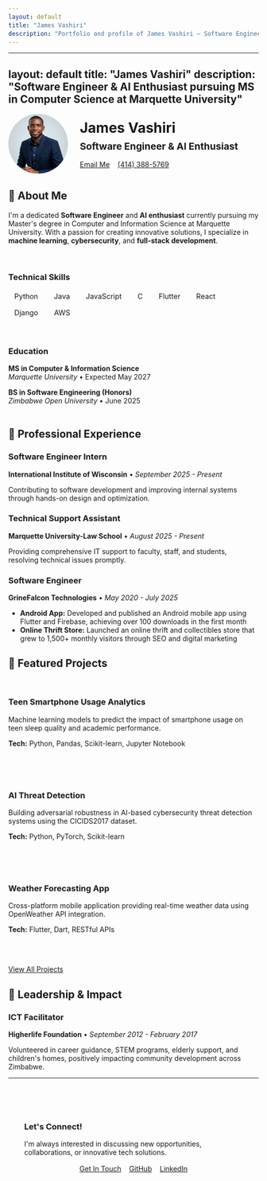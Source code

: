```yaml
---
layout: default
title: "James Vashiri"
description: "Portfolio and profile of James Vashiri – Software Engineer, AI & Cybersecurity enthusiast"
---
```

---
layout: default
title: "James Vashiri"
description: "Software Engineer & AI Enthusiast pursuing MS in Computer Science at Marquette University"
---

<div class="card fade-in-up">
  <div style="display: flex; align-items: center; gap: 1.5rem; margin-bottom: 2rem; flex-wrap: wrap;">
    <img src="/assets/images/profile-pic.jpg" alt="James Vashiri" style="width: 120px; height: 120px; border-radius: 50%; object-fit: cover; border: 4px solid var(--primary-color);">
    <div>
      <h1 style="margin: 0;">James Vashiri</h1>
      <p style="font-size: 1.2rem; color: var(--primary-color); margin: 0.5rem 0;"><strong>Software Engineer & AI Enthusiast</strong></p>
      <div style="display: flex; gap: 1rem; flex-wrap: wrap; margin-top: 1rem;">
        <a href="mailto:james.vashiri@marquette.edu" class="btn">
          <i class="fas fa-envelope"></i> Email Me
        </a>
        <a href="tel:+14143885769" class="btn btn-secondary">
          <i class="fas fa-phone"></i> (414) 388-5769
        </a>
      </div>
    </div>
  </div>
</div>

## 🎯 About Me

I'm a dedicated **Software Engineer** and **AI enthusiast** currently pursuing my Master's degree in Computer and Information Science at Marquette University. With a passion for creating innovative solutions, I specialize in **machine learning**, **cybersecurity**, and **full-stack development**.

<div style="display: grid; grid-template-columns: repeat(auto-fit, minmax(300px, 1fr)); gap: 2rem; margin: 2rem 0;">
  <div class="card">
    <h3><i class="fas fa-code" style="color: var(--primary-color);"></i> Technical Skills</h3>
    <div style="display: flex; flex-wrap: wrap; gap: 0.5rem;">
      <span style="background: var(--surface); padding: 0.25rem 0.75rem; border-radius: 20px; font-size: 0.9rem; border: 1px solid var(--border);">Python</span>
      <span style="background: var(--surface); padding: 0.25rem 0.75rem; border-radius: 20px; font-size: 0.9rem; border: 1px solid var(--border);">Java</span>
      <span style="background: var(--surface); padding: 0.25rem 0.75rem; border-radius: 20px; font-size: 0.9rem; border: 1px solid var(--border);">JavaScript</span>
      <span style="background: var(--surface); padding: 0.25rem 0.75rem; border-radius: 20px; font-size: 0.9rem; border: 1px solid var(--border);">C</span>
      <span style="background: var(--surface); padding: 0.25rem 0.75rem; border-radius: 20px; font-size: 0.9rem; border: 1px solid var(--border);">Flutter</span>
      <span style="background: var(--surface); padding: 0.25rem 0.75rem; border-radius: 20px; font-size: 0.9rem; border: 1px solid var(--border);">React</span>
      <span style="background: var(--surface); padding: 0.25rem 0.75rem; border-radius: 20px; font-size: 0.9rem; border: 1px solid var(--border);">Django</span>
      <span style="background: var(--surface); padding: 0.25rem 0.75rem; border-radius: 20px; font-size: 0.9rem; border: 1px solid var(--border);">AWS</span>
    </div>
  </div>
  
  <div class="card">
    <h3><i class="fas fa-graduation-cap" style="color: var(--secondary-color);"></i> Education</h3>
    <p><strong>MS in Computer & Information Science</strong><br>
    <em>Marquette University</em> • Expected May 2027</p>
    <p><strong>BS in Software Engineering (Honors)</strong><br>
    <em>Zimbabwe Open University</em> • June 2025</p>
  </div>
</div>

## 💼 Professional Experience

<div class="card">
  <h3><i class="fas fa-laptop-code" style="color: var(--primary-color);"></i> Software Engineer Intern</h3>
  <p><strong>International Institute of Wisconsin</strong> • <em>September 2025 - Present</em></p>
  <p>Contributing to software development and improving internal systems through hands-on design and optimization.</p>
</div>

<div class="card">
  <h3><i class="fas fa-tools" style="color: var(--secondary-color);"></i> Technical Support Assistant</h3>
  <p><strong>Marquette University-Law School</strong> • <em>August 2025 - Present</em></p>
  <p>Providing comprehensive IT support to faculty, staff, and students, resolving technical issues promptly.</p>
</div>

<div class="card">
  <h3><i class="fas fa-mobile-alt" style="color: var(--accent-color);"></i> Software Engineer</h3>
  <p><strong>GrineFalcon Technologies</strong> • <em>May 2020 - July 2025</em></p>
  <ul>
    <li><strong>Android App:</strong> Developed and published an Android mobile app using Flutter and Firebase, achieving over 100 downloads in the first month</li>
    <li><strong>Online Thrift Store:</strong> Launched an online thrift and collectibles store that grew to 1,500+ monthly visitors through SEO and digital marketing</li>
  </ul>
</div>

## 🚀 Featured Projects

<div style="display: grid; grid-template-columns: repeat(auto-fit, minmax(350px, 1fr)); gap: 2rem; margin: 2rem 0;">
  
  <div class="card">
    <h3><i class="fas fa-brain" style="color: var(--primary-color);"></i> Teen Smartphone Usage Analytics</h3>
    <p>Machine learning models to predict the impact of smartphone usage on teen sleep quality and academic performance.</p>
    <p><strong>Tech:</strong> Python, Pandas, Scikit-learn, Jupyter Notebook</p>
    <span style="background: linear-gradient(135deg, var(--primary-color), var(--secondary-color)); color: white; padding: 0.25rem 0.75rem; border-radius: 15px; font-size: 0.8rem;">Current Project</span>
  </div>
  
  <div class="card">
    <h3><i class="fas fa-shield-alt" style="color: var(--secondary-color);"></i> AI Threat Detection</h3>
    <p>Building adversarial robustness in AI-based cybersecurity threat detection systems using the CICIDS2017 dataset.</p>
    <p><strong>Tech:</strong> Python, PyTorch, Scikit-learn</p>
    <span style="background: linear-gradient(135deg, var(--primary-color), var(--secondary-color)); color: white; padding: 0.25rem 0.75rem; border-radius: 15px; font-size: 0.8rem;">Current Project</span>
  </div>
  
  <div class="card">
    <h3><i class="fas fa-cloud-sun" style="color: var(--accent-color);"></i> Weather Forecasting App</h3>
    <p>Cross-platform mobile application providing real-time weather data using OpenWeather API integration.</p>
    <p><strong>Tech:</strong> Flutter, Dart, RESTful APIs</p>
    <span style="background: linear-gradient(135deg, var(--primary-color), var(--secondary-color)); color: white; padding: 0.25rem 0.75rem; border-radius: 15px; font-size: 0.8rem;">Current Project</span>
  </div>

</div>

<div class="text-center mt-4">
  <a href="/projects/" class="btn">
    <i class="fas fa-arrow-right"></i> View All Projects
  </a>
</div>

## 🌟 Leadership & Impact

<div class="card">
  <h3><i class="fas fa-hands-helping" style="color: var(--secondary-color);"></i> ICT Facilitator</h3>
  <p><strong>Higherlife Foundation</strong> • <em>September 2012 - February 2017</em></p>
  <p>Volunteered in career guidance, STEM programs, elderly support, and children's homes, positively impacting community development across Zimbabwe.</p>
</div>

---

<div class="text-center" style="padding: 2rem; background: var(--surface); border-radius: var(--border-radius); margin: 2rem 0;">
  <h3>Let's Connect!</h3>
  <p>I'm always interested in discussing new opportunities, collaborations, or innovative tech solutions.</p>
  <div style="display: flex; justify-content: center; gap: 1rem; margin-top: 1rem; flex-wrap: wrap;">
    <a href="/contact/" class="btn">
      <i class="fas fa-envelope"></i> Get In Touch
    </a>
    <a href="https://github.com/vashirij" class="btn btn-secondary" target="_blank">
      <i class="fab fa-github"></i> GitHub
    </a>
    <a href="https://linkedin.com/in/jvashiri" class="btn btn-secondary" target="_blank">
      <i class="fab fa-linkedin"></i> LinkedIn
    </a>
  </div>
</div>

